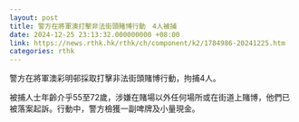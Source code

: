 ```yaml
---
layout: post
title: 警方在將軍澳打擊非法街頭賭博行動　4人被捕
date: 2024-12-25 23:13:32.000000000 +08:00
link: https://news.rthk.hk/rthk/ch/component/k2/1784986-20241225.htm
categories: rthk
---
```


警方在將軍澳彩明邨採取打擊非法街頭賭博行動，拘捕4人。

被捕人士年齡介乎55至72歲，涉嫌在賭場以外任何場所或在街道上賭博，他們已被落案起訴。行動中，警方檢獲一副啤牌及小量現金。
